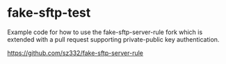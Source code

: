 # fake-sftp-test

Example code for how to use the fake-sftp-server-rule fork which is extended with a pull request supporting private-public key authentication.

https://github.com/sz332/fake-sftp-server-rule
